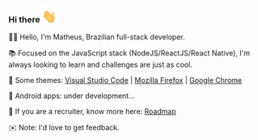 ### Hi there <img src="assets/waving-hand-01.gif" width="32" />

👨‍💻 Hello, I'm Matheus, Brazilian full-stack developer.

📚 Focused on the JavaScript stack (NodeJS/ReactJS/React Native), I'm always looking to learn and challenges are just as cool.

🎨 Some themes: <a href="https://marketplace.visualstudio.com/publishers/kastorcode">Visual Studio Code</a> | <a href="https://addons.mozilla.org/firefox/user/16990587">Mozilla Firefox</a> | <a href="https://chrome.google.com/webstore/search/kastorcode">Google Chrome</a>

🚧 Android apps: under development...

📄 If you are a recruiter, know more here: <a href="https://github.com/kastorcode/roadmap">Roadmap</a>

✉️ Note: I'd love to get feedback.
